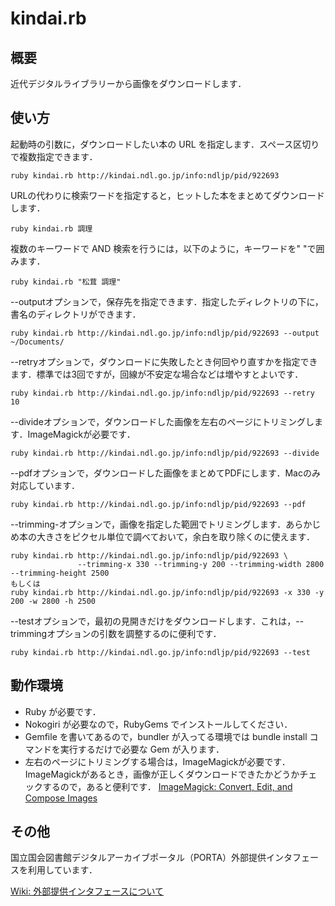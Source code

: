 kindai.rb
=========

概要
------

近代デジタルライブラリーから画像をダウンロードします．

使い方
------

起動時の引数に，ダウンロードしたい本の URL を指定します．スペース区切りで複数指定できます．

    ruby kindai.rb http://kindai.ndl.go.jp/info:ndljp/pid/922693

URLの代わりに検索ワードを指定すると，ヒットした本をまとめてダウンロードします．

    ruby kindai.rb 調理

複数のキーワードで AND 検索を行うには，以下のように，キーワードを" "で囲みます．

    ruby kindai.rb "松茸 調理"

 --outputオプションで，保存先を指定できます．指定したディレクトリの下に，書名のディレクトリができます．

    ruby kindai.rb http://kindai.ndl.go.jp/info:ndljp/pid/922693 --output ~/Documents/

 --retryオプションで，ダウンロードに失敗したとき何回やり直すかを指定できます．標準では3回ですが，回線が不安定な場合などは増やすとよいです．

    ruby kindai.rb http://kindai.ndl.go.jp/info:ndljp/pid/922693 --retry 10

 --divideオプションで，ダウンロードした画像を左右のページにトリミングします．ImageMagickが必要です．

    ruby kindai.rb http://kindai.ndl.go.jp/info:ndljp/pid/922693 --divide

 --pdfオプションで，ダウンロードした画像をまとめてPDFにします．Macのみ対応しています．

    ruby kindai.rb http://kindai.ndl.go.jp/info:ndljp/pid/922693 --pdf

 --trimming-オプションで，画像を指定した範囲でトリミングします．あらかじめ本の大きさをピクセル単位で調べておいて，余白を取り除くのに使えます．

    ruby kindai.rb http://kindai.ndl.go.jp/info:ndljp/pid/922693 \
                   --trimming-x 330 --trimming-y 200 --trimming-width 2800 --trimming-height 2500
    もしくは
    ruby kindai.rb http://kindai.ndl.go.jp/info:ndljp/pid/922693 -x 330 -y 200 -w 2800 -h 2500

 --testオプションで，最初の見開きだけをダウンロードします．これは，--trimmingオプションの引数を調整するのに便利です．

    ruby kindai.rb http://kindai.ndl.go.jp/info:ndljp/pid/922693 --test

動作環境
--------

* Ruby が必要です．
* Nokogiri が必要なので，RubyGems でインストールしてください．
* Gemfile を書いてあるので，bundler が入ってる環境では bundle install コマンドを実行するだけで必要な Gem が入ります．
* 左右のページにトリミングする場合は，ImageMagickが必要です．ImageMagickがあるとき，画像が正しくダウンロードできたかどうかチェックするので，あると便利です．
[ImageMagick: Convert, Edit, and Compose Images](http://www.imagemagick.org/script/index.php)

その他
------
国立国会図書館デジタルアーカイブポータル（PORTA）外部提供インタフェースを利用しています．

[Wiki: 外部提供インタフェースについて](http://porta.ndl.go.jp/wiki/Wiki.jsp?page=%E5%A4%96%E9%83%A8%E6%8F%90%E4%BE%9B%E3%82%A4%E3%83%B3%E3%82%BF%E3%83%95%E3%82%A7%E3%83%BC%E3%82%B9%E3%81%AB%E3%81%A4%E3%81%84%E3%81%A6)
